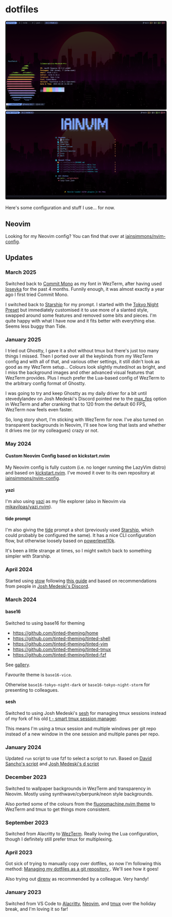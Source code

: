 # dotfiles

![fastfetch output](./.config/screenshots/iainsimmons_fastfetch_2025-03-25.png)
![Neovim colorscheme](./.config/screenshots/iainsimmons_neovim_2025-03-25.png)

Here's some configuration and stuff I use… for now.

## Neovim

Looking for my Neovim config? You can find that over at [iainsimmons/nvim-config](https://github.com/iainsimmons/nvim-config).

## Updates

### March 2025

Switched back to [Commit Mono](https://commitmono.com) as my font in WezTerm, after having used [Iosevka](https://typeof.net/Iosevka/) for the past 4 months. Funnily enough, it was almost exactly a year ago I first tried Commit Mono.

I switched back to [Starship](https://starship.rs/) for my prompt. I started with the [Tokyo Night Preset](https://starship.rs/presets/tokyo-night) but immediately customised it to use more of a slanted style, swapped around some features and removed some bits and pieces. I'm quite happy with what I have now and it fits better with everything else. Seems less buggy than Tide.

### January 2025

I tried out Ghostty, I gave it a shot without tmux but there's just too many things I missed. Then I ported over all the keybinds from my WezTerm config and with all of that, and various other settings, it still didn't look as good as my WezTerm setup… Colours look slightly muted/not as bright, and I miss the background images and other advanced visual features that WezTerm provides. Plus I much prefer the Lua-based config of WezTerm to the arbitrary config format of Ghostty.

I was going to try and keep Ghostty as my daily driver for a bit until stevedylandev on Josh Medeski's Discord pointed me to the [max_fps](https://wezfurlong.org/wezterm/config/lua/config/max_fps.html) option in WezTerm and after cranking that to 120 from the default 60 FPS, WezTerm now feels even faster.

So, long story short, I'm sticking with WezTerm for now. I've also turned on transparent backgrounds in Neovim, I'll see how long that lasts and whether it drives me (or my colleagues) crazy or not.

### May 2024

#### Custom Neovim Config based on kickstart.nvim

My Neovim config is fully custom (i.e. no longer running the LazyVim distro) and based on [kickstart.nvim](https://github.com/nvim-lua/kickstart.nvim).
I've moved it over to its own repository at [iainsimmons/nvim-config](https://github.com/iainsimmons/nvim-config).

#### yazi

I'm also using [yazi](https://github.com/sxyazi/yazi) as my file explorer (also in Neovim via [mikavilpas/yazi.nvim](https://github.com/mikavilpas/yazi.nvim)).

#### tide prompt

I'm also giving the [tide](https://github.com/IlanCosman/tide) prompt a shot (previously used [Starship](https://starship.rs/), which could probably be configured the same). It has a nice CLI configuration flow, but otherwise loosely based on [powerlevel10k](https://github.com/romkatv/powerlevel10k/).

It's been a little strange at times, so I might switch back to something simpler with Starship.

### April 2024

Started using [stow](https://www.gnu.org/software/stow/manual/stow.html) following [this guide](https://systemcrafters.net/managing-your-dotfiles/using-gnu-stow/) and based on recommendations from people in [Josh Medeski's Discord](https://www.joshmedeski.com/).

### March 2024

#### base16

Switched to using base16 for theming

- <https://github.com/tinted-theming/home>
- <https://github.com/tinted-theming/tinted-shell>
- <https://github.com/tinted-theming/tinted-vim>
- <https://github.com/tinted-theming/tinted-tmux>
- <https://github.com/tinted-theming/tinted-fzf>

See [gallery](https://tinted-theming.github.io/base16-gallery/).

Favourite theme is `base16-vice`.

Otherwise `base16-tokyo-night-dark` or `base16-tokyo-night-storm` for presenting to colleagues.

#### sesh

Switched to using Josh Medeski's [sesh](https://github.com/joshmedeski/sesh) for managing tmux sessions instead of my fork of his old [t - smart tmux session manager](https://github.com/joshmedeski/t-smart-tmux-session-manager).

This means I'm using a tmux session and multiple windows per git repo instead of a new window in the one session and multiple panes per repo.

### January 2024

Updated `run` script to use fzf to select a script to run. Based on [David Sancho's script](https://sancho.dev/blog/better-yarn-npm-run) and [Josh Medeski's d script](https://github.com/joshmedeski/dotfiles/blob/21ffda912711311c79c1175ede7df01b68a13260/.config/bin/d)

### December 2023

Switched to wallpaper backgrounds in WezTerm and transparency in Neovim. Mostly using synthwave/cyberpunk/neon style backgrounds.

Also ported some of the colours from the [fluoromachine.nvim theme](https://github.com/maxmx03/fluoromachine.nvim) to WezTerm and tmux to get things more consistent.

### September 2023

Switched from Alacritty to [WezTerm](https://wezfurlong.org/wezterm/). Really loving the Lua configuration, though I definitely still prefer tmux for multiplexing.

### April 2023

Got sick of trying to manually copy over dotfiles, so now I'm following this method: [Managing my dotfiles as a git repository
](https://drewdevault.com/2019/12/30/dotfiles.html). We'll see how it goes!

Also trying out [direnv](https://direnv.net/) as recommended by a colleague. Very handy!

### January 2023

Switched from VS Code to [Alacritty](https://alacritty.org/), [Neovim](https://neovim.io), and [tmux](https://tmux.github.io/) over the holiday break, and I'm loving it so far!

